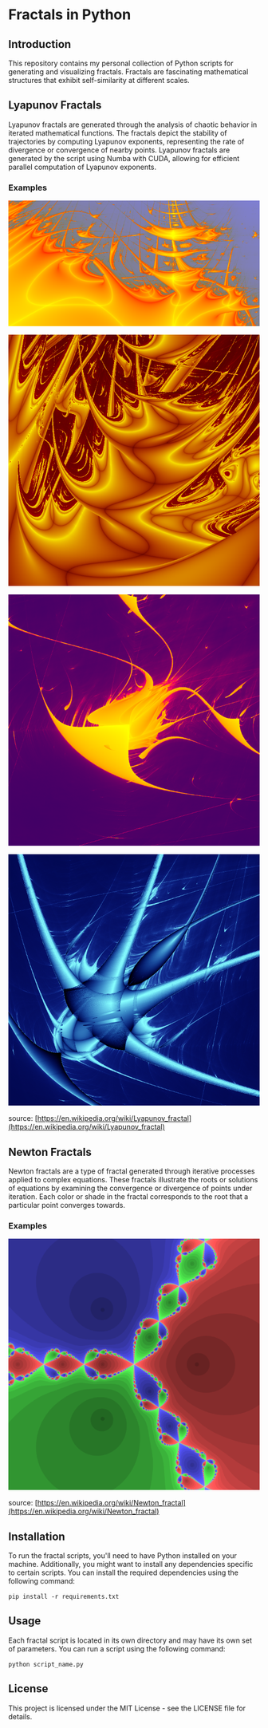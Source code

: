 # Fractals in Python

## Introduction
This repository contains my personal collection of Python scripts for generating and visualizing fractals. Fractals are fascinating mathematical structures that exhibit self-similarity at different scales. 

## Lyapunov Fractals

Lyapunov fractals are generated through the analysis of chaotic behavior in iterated mathematical functions. The fractals depict the stability of trajectories by computing Lyapunov exponents, representing the rate of divergence or convergence of nearby points. Lyapunov fractals are generated by the script using Numba with CUDA, allowing for efficient parallel computation of Lyapunov exponents.

### Examples

![alt tag](https://github.com/ale93111/Fractals-python/blob/main/lyapunov/asset/lyapunov_1.png)

![alt tag](https://github.com/ale93111/Fractals-python/blob/main/lyapunov/asset/lyapunov_2.png)

![alt tag](https://github.com/ale93111/Fractals-python/blob/main/lyapunov/asset/lyapunov_3.png)

![alt tag](https://github.com/ale93111/Fractals-python/blob/main/lyapunov/asset/lyapunov_4.png)

source: [https://en.wikipedia.org/wiki/Lyapunov_fractal](https://en.wikipedia.org/wiki/Lyapunov_fractal)

## Newton Fractals

Newton fractals are a type of fractal generated through iterative processes applied to complex equations. These fractals illustrate the roots or solutions of equations by examining the convergence or divergence of points under iteration. Each color or shade in the fractal corresponds to the root that a particular point converges towards.

### Examples

![alt tag](https://github.com/ale93111/Fractals-python/blob/main/newton/asset/newton.png)

source: [https://en.wikipedia.org/wiki/Newton_fractal](https://en.wikipedia.org/wiki/Newton_fractal)

## Installation

To run the fractal scripts, you'll need to have Python installed on your machine. Additionally, you might want to install any dependencies specific to certain scripts. You can install the required dependencies using the following command:

```
pip install -r requirements.txt
```

## Usage

Each fractal script is located in its own directory and may have its own set of parameters. You can run a script using the following command:
```
python script_name.py
```

## License

This project is licensed under the MIT License - see the LICENSE file for details.
